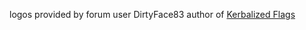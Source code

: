 logos provided by forum user DirtyFace83 author of [Kerbalized Flags](https://forum.kerbalspaceprogram.com/index.php?/topic/102185-111x-19-apr-2021-kerbalized-flags-agencies-and-decal-textures-added-more-stuff/)
